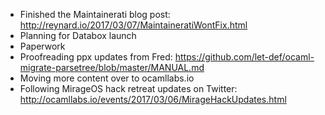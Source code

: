 * Finished the Maintainerati blog post: http://reynard.io/2017/03/07/MaintaineratiWontFix.html
* Planning for Databox launch
* Paperwork
* Proofreading ppx updates from Fred: https://github.com/let-def/ocaml-migrate-parsetree/blob/master/MANUAL.md
* Moving more content over to ocamllabs.io
* Following MirageOS hack retreat updates on Twitter: http://ocamllabs.io/events/2017/03/06/MirageHackUpdates.html
